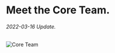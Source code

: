 # Meet the Core Team.
###### 2022-03-16 Update.



![Core Team](https://github.com/Unite-DAO/Documentation/blob/main/assets/Core%20Team.jpeg)
